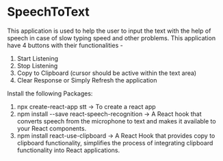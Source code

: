 # SpeechToText
This application is used to help the user to input the text with the help of speech in case of slow typing speed and other problems. This application have 4 buttons with their functionalities - 
1) Start Listening
2) Stop Listening
3) Copy to Clipboard (cursor should be active within the text area)
4) Clear Response or Simply Refresh the application

Install the following Packages:
1) npx create-react-app stt -> To create a react app
2) npm install --save react-speech-recognition -> A React hook that converts speech from the microphone to text and makes it available to your React components.
3) npm install react-use-clipboard -> A React Hook that provides copy to clipboard functionality, simplifies the process of integrating clipboard functionality into React applications.





